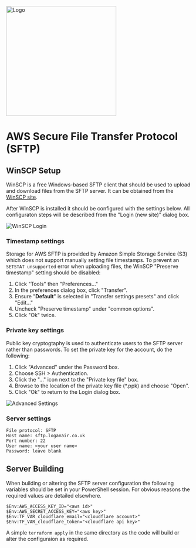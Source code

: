 <img src="https://raw.github.com/Loganair/aws-sftp/master/images/loganair.png" alt="Logo" width="300">

# AWS Secure File Transfer Protocol (SFTP)

## WinSCP Setup

WinSCP is a free Windows-based SFTP client that should be used to upload and download files from the SFTP server.  It can be obtained from the [WinSCP site](https://winscp.net/eng/download.php).

After WinSCP is installed it should be configured with the settings below.  All configuraton steps will be described from the "Login (new site)" dialog box.

<img src="https://raw.github.com/Loganair/aws-sftp/master/images/winscp-login.png" alt="WinSCP Login">

### Timestamp settings

Storage for AWS SFTP is provided by Amazon Simple Storage Service (S3) which does not support manually setting file timestamps.  To prevent an `SETSTAT unsupported` error when uploading files, the WinSCP "Preserve timestamp" setting should be disabled:

1. Click "Tools" then "Preferences..."
2. In the preferences dialog box, click "Transfer".
3. Ensure "**Default**" is selected in "Transfer settings presets" and click "Edit..."
4. Uncheck "Preserve timestamp" under "common options".
5. Click "Ok" twice.

### Private key settings

Public key cryptogtaphy is used to authenticate users to the SFTP server rather than passwords. To set the private key for the account, do the following:

1. Click "Advanced" under the Password box.
2. Choose SSH > Authentication.
3. Click the "..." icon next to the "Private key file" box.
4. Browse to the location of the private key file (*.ppk) and choose "Open".
5. Click "Ok" to return to the Login dialog box.

<img src="https://raw.github.com/Loganair/aws-sftp/master/images/advanced-settings.png" alt="Advanced Settings">

### Server settings

```Shell
File protocol: SFTP
Host name: sftp.loganair.co.uk
Port number: 22
User name: <your user name>
Password: leave blank
```

## Server Building

When building or altering the SFTP server configuration the following variables should be set in your PowerShell session. For obvious reasons the required values are detailed elsewhere.

```shell
$Env:AWS_ACCESS_KEY_ID="<aws id>"
$Env:AWS_SECRET_ACCESS_KEY="<aws key>"
$Env:TF_VAR_cloudflare_email="<cloudflare account>"
$Env:TF_VAR_cloudflare_token="<cloudflare api key>"
```

A simple `terraform apply` in the same directory as the code will build or alter the configuraion as required.
